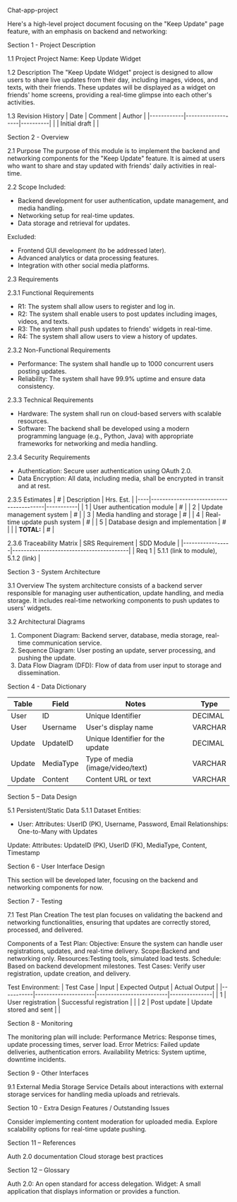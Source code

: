  Chat-app-project

Here's a high-level project document focusing on the "Keep Update" page feature, with an emphasis on backend and networking:



 Section 1 - Project Description

 1.1 Project
Project Name: Keep Update Widget

 1.2 Description
The "Keep Update Widget" project is designed to allow users to share live updates from their day, including images, videos, and texts, with their friends. These updates will be displayed as a widget on friends' home screens, providing a real-time glimpse into each other's activities.

 1.3 Revision History
| Date       | Comment           | Author   |
|------------|-------------------|----------|
|            | Initial draft     |          |



 Section 2 - Overview

 2.1 Purpose
The purpose of this module is to implement the backend and networking components for the "Keep Update" feature. It is aimed at users who want to share and stay updated with friends' daily activities in real-time.

 2.2 Scope
Included:
- Backend development for user authentication, update management, and media handling.
- Networking setup for real-time updates.
- Data storage and retrieval for updates.

Excluded:
- Frontend GUI development (to be addressed later).
- Advanced analytics or data processing features.
- Integration with other social media platforms.

 2.3 Requirements

 2.3.1 Functional Requirements
- R1: The system shall allow users to register and log in.
- R2: The system shall enable users to post updates including images, videos, and texts.
- R3: The system shall push updates to friends' widgets in real-time.
- R4: The system shall allow users to view a history of updates.

 2.3.2 Non-Functional Requirements
- Performance: The system shall handle up to 1000 concurrent users posting updates.
- Reliability: The system shall have 99.9% uptime and ensure data consistency.

 2.3.3 Technical Requirements
- Hardware: The system shall run on cloud-based servers with scalable resources.
- Software: The backend shall be developed using a modern programming language (e.g., Python, Java) with appropriate frameworks for networking and media handling.

 2.3.4 Security Requirements
- Authentication: Secure user authentication using OAuth 2.0.
- Data Encryption: All data, including media, shall be encrypted in transit and at rest.

 2.3.5 Estimates
| #  | Description                            | Hrs. Est. |
|----|----------------------------------------|-----------|
| 1  | User authentication module             | #         |
| 2  | Update management system               | #         |
| 3  | Media handling and storage             | #         |
| 4  | Real-time update push system           | #         |
| 5  | Database design and implementation     | #         |
|    | **TOTAL:**                             | #         |

 2.3.6 Traceability Matrix
| SRS Requirement | SDD Module                              |
|-----------------|-----------------------------------------|
| Req 1           | 5.1.1 (link to module), 5.1.2 (link)    |



 Section 3 - System Architecture

 3.1 Overview
The system architecture consists of a backend server responsible for managing user authentication, update handling, and media storage. It includes real-time networking components to push updates to users' widgets.

 3.2 Architectural Diagrams
1. Component Diagram: Backend server, database, media storage, real-time communication service.
2. Sequence Diagram: User posting an update, server processing, and pushing the update.
3. Data Flow Diagram (DFD): Flow of data from user input to storage and dissemination.



 Section 4 - Data Dictionary

| Table | Field     | Notes                                  | Type    |
|-------|-----------|----------------------------------------|---------|
| User  | ID        | Unique Identifier                      | DECIMAL |
| User  | Username  | User's display name                    | VARCHAR |
| Update| UpdateID  | Unique Identifier for the update       | DECIMAL |
| Update| MediaType | Type of media (image/video/text)       | VARCHAR |
| Update| Content   | Content URL or text                    | VARCHAR |



 Section 5 – Data Design

 5.1 Persistent/Static Data
5.1.1 Dataset
Entities:
- User:
Attributes: UserID (PK), Username, Password, Email
Relationships: One-to-Many with Updates

Update:
 Attributes: UpdateID (PK), UserID (FK), MediaType, Content, Timestamp


 Section 6 - User Interface Design

This section will be developed later, focusing on the backend and networking components for now.



 Section 7 - Testing

7.1 Test Plan Creation
The test plan focuses on validating the backend and networking functionalities, ensuring that updates are correctly stored, processed, and delivered.

 Components of a Test Plan:
Objective: Ensure the system can handle user registrations, updates, and real-time delivery.
Scope:Backend and networking only.
Resources:Testing tools, simulated load tests.
Schedule: Based on backend development milestones.
Test Cases: Verify user registration, update creation, and delivery.

Test Environment: 
| Test Case | Input               | Expected Output         | Actual Output |
|-----------|---------------------|-------------------------|---------------|
| 1         | User registration   | Successful registration |               |
| 2         | Post update         | Update stored and sent  |               |



Section 8 - Monitoring

The monitoring plan will include:
Performance Metrics: Response times, update processing times, server load.
Error Metrics: Failed update deliveries, authentication errors.
Availability Metrics: System uptime, downtime incidents.



 Section 9 - Other Interfaces

 9.1 External Media Storage Service
Details about interactions with external storage services for handling media uploads and retrievals.



Section 10 - Extra Design Features / Outstanding Issues

Consider implementing content moderation for uploaded media.
Explore scalability options for real-time update pushing.



 Section 11 – References

 Auth 2.0 documentation
 Cloud storage best practices


 Section 12 – Glossary
 
Auth 2.0: An open standard for access delegation.
Widget: A small application that displays information or provides a function.

